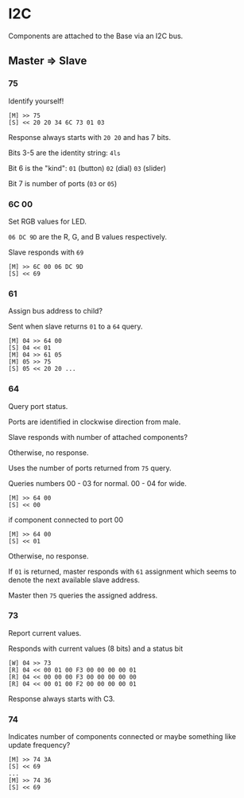 # I2C

Components are attached to the Base via an I2C bus.

## Master => Slave

### 75

Identify yourself!

```
[M] >> 75
[S] << 20 20 34 6C 73 01 03
```

Response always starts with `20 20` and has 7 bits.

Bits 3-5 are the identity string: `4ls`

Bit 6 is the "kind": `01` (button) `02` (dial) `03` (slider)

Bit 7 is number of ports (`03` or `05`)

### 6C 00

Set RGB values for LED.

`06 DC 9D` are the R, G, and B values respectively.

Slave responds with `69`

```
[M] >> 6C 00 06 DC 9D
[S] << 69
```

### 61

Assign bus address to child?

Sent when slave returns `01` to a `64` query.

```
[M] 04 >> 64 00
[S] 04 << 01
[M] 04 >> 61 05
[M] 05 >> 75
[S] 05 << 20 20 ...
```

### 64

Query port status.

Ports are identified in clockwise direction from male.

Slave responds with number of attached components?

Otherwise, no response.

Uses the number of ports returned from `75` query.

Queries numbers 00 - 03 for normal. 00 - 04 for wide.

```
[M] >> 64 00
[S] << 00
```

if component connected to port 00

```
[M] >> 64 00
[S] << 01
```

Otherwise, no response.

If `01` is returned, master responds with `61` assignment
which seems to denote the next available slave address.

Master then `75` queries the assigned address.

### 73

Report current values.

Responds with current values (8 bits) and a status bit

```
[W] 04 >> 73
[R] 04 << 00 01 00 F3 00 00 00 00 01
[R] 04 << 00 00 00 F3 00 00 00 00 00
[R] 04 << 00 01 00 F2 00 00 00 00 01
```

Response always starts with C3.

### 74

Indicates number of components connected
or maybe something like update frequency?

```
[M] >> 74 3A
[S] << 69
...
[M] >> 74 36
[S] << 69
```

